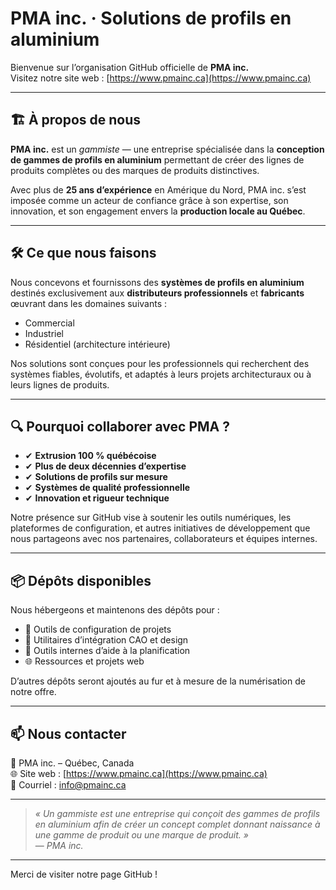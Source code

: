 # PMA inc. · Solutions de profils en aluminium

Bienvenue sur l’organisation GitHub officielle de **PMA inc.**  
Visitez notre site web : [https://www.pmainc.ca](https://www.pmainc.ca)

---

## 🏗 À propos de nous

**PMA inc.** est un *gammiste* — une entreprise spécialisée dans la **conception de gammes de profils en aluminium** permettant de créer des lignes de produits complètes ou des marques de produits distinctives.

Avec plus de **25 ans d’expérience** en Amérique du Nord, PMA inc. s’est imposée comme un acteur de confiance grâce à son expertise, son innovation, et son engagement envers la **production locale au Québec**.

---

## 🛠 Ce que nous faisons

Nous concevons et fournissons des **systèmes de profils en aluminium** destinés exclusivement aux **distributeurs professionnels** et **fabricants** œuvrant dans les domaines suivants :

- Commercial  
- Industriel  
- Résidentiel (architecture intérieure)

Nos solutions sont conçues pour les professionnels qui recherchent des systèmes fiables, évolutifs, et adaptés à leurs projets architecturaux ou à leurs lignes de produits.

---

## 🔍 Pourquoi collaborer avec PMA ?

- ✔ **Extrusion 100 % québécoise**
- ✔ **Plus de deux décennies d’expertise**
- ✔ **Solutions de profils sur mesure**
- ✔ **Systèmes de qualité professionnelle**
- ✔ **Innovation et rigueur technique**

Notre présence sur GitHub vise à soutenir les outils numériques, les plateformes de configuration, et autres initiatives de développement que nous partageons avec nos partenaires, collaborateurs et équipes internes.

---

## 📦 Dépôts disponibles

Nous hébergeons et maintenons des dépôts pour :

- 🔧 Outils de configuration de projets  
- 📐 Utilitaires d’intégration CAO et design  
- 🧠 Outils internes d’aide à la planification  
- 🌐 Ressources et projets web

D’autres dépôts seront ajoutés au fur et à mesure de la numérisation de notre offre.

---

## 📫 Nous contacter

📍 PMA inc. – Québec, Canada  
🌐 Site web : [https://www.pmainc.ca](https://www.pmainc.ca)  
📧 Courriel : [info@pmainc.ca](mailto:info@pmainc.ca)

---

> *« Un gammiste est une entreprise qui conçoit des gammes de profils en aluminium afin de créer un concept complet donnant naissance à une gamme de produit ou une marque de produit. »*  
> — *PMA inc.*

---

Merci de visiter notre page GitHub !
